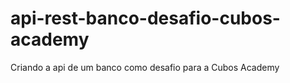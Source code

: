 # api-rest-banco-desafio-cubos-academy
 Criando a api de um banco como desafio para a Cubos Academy
